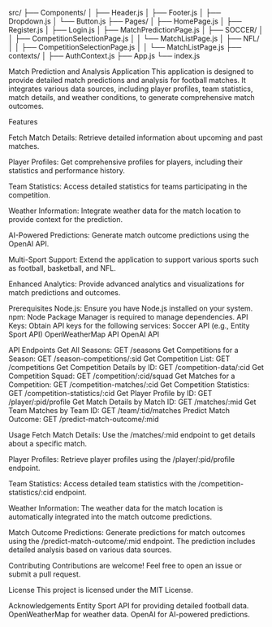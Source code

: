 
src/
├── Components/
│   ├── Header.js
│   ├── Footer.js
│   ├── Dropdown.js
│   └── Button.js
├── Pages/
│   ├── HomePage.js
│   ├── Register.js
│   ├── Login.js
│   ├── MatchPredictionPage.js
│   ├── SOCCER/
│   │   ├── CompetitionSelectionPage.js
│   │   └── MatchListPage.js
│   ├── NFL/
│   │   ├── CompetitionSelectionPage.js
│   │   └── MatchListPage.js
├── contexts/
│   ├── AuthContext.js
├── App.js
└── index.js


Match Prediction and Analysis Application
This application is designed to provide detailed match predictions and analysis for football matches. It integrates various data sources, including player profiles, team statistics, match details, and weather conditions, to generate comprehensive match outcomes.

Features

Fetch Match Details: Retrieve detailed information about upcoming and past matches.

Player Profiles: Get comprehensive profiles for players, including their statistics and performance history.

Team Statistics: Access detailed statistics for teams participating in the competition.

Weather Information: Integrate weather data for the match location to provide context for the prediction.

AI-Powered Predictions: Generate match outcome predictions using the OpenAI API.

Multi-Sport Support: Extend the application to support various sports such as football, basketball, and NFL.

Enhanced Analytics: Provide advanced analytics and visualizations for match predictions and outcomes.

Prerequisites
Node.js: Ensure you have Node.js installed on your system.
npm: Node Package Manager is required to manage dependencies.
API Keys: Obtain API keys for the following services:
Soccer API (e.g., Entity Sport API)
OpenWeatherMap API
OpenAI API


API Endpoints
Get All Seasons: GET /seasons
Get Competitions for a Season: GET /season-competitions/:sid
Get Competition List: GET /competitions
Get Competition Details by ID: GET /competition-data/:cid
Get Competition Squad: GET /competition/:cid/squad
Get Matches for a Competition: GET /competition-matches/:cid
Get Competition Statistics: GET /competition-statistics/:cid
Get Player Profile by ID: GET /player/:pid/profile
Get Match Details by Match ID: GET /matches/:mid
Get Team Matches by Team ID: GET /team/:tid/matches
Predict Match Outcome: GET /predict-match-outcome/:mid


Usage
Fetch Match Details:
Use the /matches/:mid endpoint to get details about a specific match.

Player Profiles:
Retrieve player profiles using the /player/:pid/profile endpoint.

Team Statistics:
Access detailed team statistics with the /competition-statistics/:cid endpoint.

Weather Information:
The weather data for the match location is automatically integrated into the match outcome predictions.

Match Outcome Predictions:
Generate predictions for match outcomes using the /predict-match-outcome/:mid endpoint. The prediction includes detailed analysis based on various data sources.

Contributing
Contributions are welcome! Feel free to open an issue or submit a pull request.

License
This project is licensed under the MIT License.

Acknowledgements
Entity Sport API for providing detailed football data.
OpenWeatherMap for weather data.
OpenAI for AI-powered predictions.